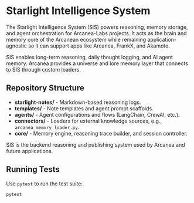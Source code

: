 # Starlight Intelligence System

The Starlight Intelligence System (SIS) powers reasoning, memory storage, and agent orchestration for Arcanea-Labs projects. It acts as the brain and memory core of the Arcanean ecosystem while remaining application-agnostic so it can support apps like Arcanea, FrankX, and Akamoto.

SIS enables long-term reasoning, daily thought logging, and AI agent memory. Arcanea provides a universe and lore memory layer that connects to SIS through custom loaders.

## Repository Structure
- **starlight-notes/** - Markdown-based reasoning logs.
- **templates/** - Note templates and agent prompt scaffolds.
- **agents/** - Agent configurations and flows (LangChain, CrewAI, etc.).
- **connectors/** - Loaders for external knowledge sources, e.g., `arcanea_memory_loader.py`.
- **core/** - Memory engine, reasoning trace builder, and session controller.

SIS is the backend reasoning and publishing system used by Arcanea and future applications.

## Running Tests
Use `pytest` to run the test suite:

```bash
pytest
```

